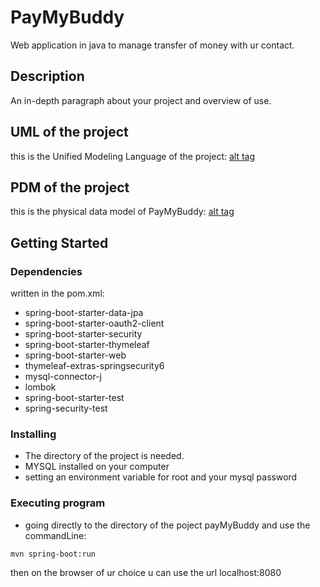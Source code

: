 # PayMyBuddy

Web application in java to manage transfer of money with ur contact.

## Description

An in-depth paragraph about your project and overview of use.

## UML of the project
this is the Unified Modeling Language of the project:
[alt tag](https://github.com/blubluflye/P6/blob/main/uml.png)

## PDM of the project

this is the physical data model of PayMyBuddy:
[alt tag](https://github.com/blubluflye/P6/blob/main/mpd.png)

## Getting Started


### Dependencies

written in the pom.xml:
* spring-boot-starter-data-jpa
* spring-boot-starter-oauth2-client
* spring-boot-starter-security
* spring-boot-starter-thymeleaf
* spring-boot-starter-web
* thymeleaf-extras-springsecurity6
* mysql-connector-j
* lombok
* spring-boot-starter-test
* spring-security-test

### Installing

* The directory of the project is needed.
* MYSQL installed on your computer
* setting an environment variable for root and your mysql password

### Executing program

* going directly to the directory of the poject payMyBuddy and use the commandLine:
```
mvn spring-boot:run
```
then on the browser of ur choice u can use the url  localhost:8080
